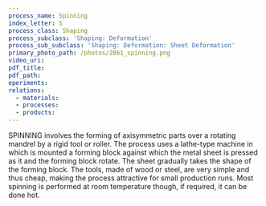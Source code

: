 ```yaml
---
process_name: Spinning
index_letter: S
process_class: Shaping
process_subclass: 'Shaping: Deformation'
process_sub_subclass: 'Shaping: Deformation: Sheet Deformation'
primary_photo_path: /photos/2061_spinning.png
video_uri:
pdf_title:
pdf_path:
eperiments:
relations:
  - materials:
  - processes:
  - products:
---
```


SPINNING involves the forming of axisymmetric parts over a rotating mandrel by a rigid tool or roller. The process uses a lathe-type machine in which is mounted a forming block against which the metal sheet is pressed as it and the forming block rotate. The sheet gradually takes the shape of the forming block. The tools, made of wood or steel, are very simple and thus cheap, making the process attractive for small production runs. Most spinning is performed at room temperature though, if required, it can be done hot.